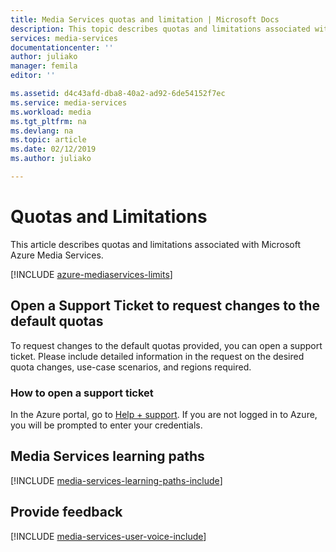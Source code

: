 ```yaml
---
title: Media Services quotas and limitation | Microsoft Docs
description: This topic describes quotas and limitations associated with Microsoft Azure Media Services.
services: media-services
documentationcenter: ''
author: juliako
manager: femila
editor: ''

ms.assetid: d4c43afd-dba8-40a2-ad92-6de54152f7ec
ms.service: media-services
ms.workload: media
ms.tgt_pltfrm: na
ms.devlang: na
ms.topic: article
ms.date: 02/12/2019
ms.author: juliako

---
```

# Quotas and Limitations

This article describes quotas and limitations associated with Microsoft Azure Media Services.

[!INCLUDE [azure-mediaservices-limits](../../../includes/azure-mediaservices-limits.md)]

## Open a Support Ticket to request changes to the default quotas
To request changes to the default quotas provided, you can open a support ticket. Please include detailed information in the request on the desired quota changes, use-case scenarios, and regions required.

### How to open a support ticket
In the Azure portal, go to [Help + support](https://portal.azure.com/#blade/Microsoft_Azure_Support/HelpAndSupportBlade/newsupportrequest). If you are not logged in to Azure, you will be prompted to enter your credentials.


## Media Services learning paths
[!INCLUDE [media-services-learning-paths-include](../../../includes/media-services-learning-paths-include.md)]

## Provide feedback
[!INCLUDE [media-services-user-voice-include](../../../includes/media-services-user-voice-include.md)]

